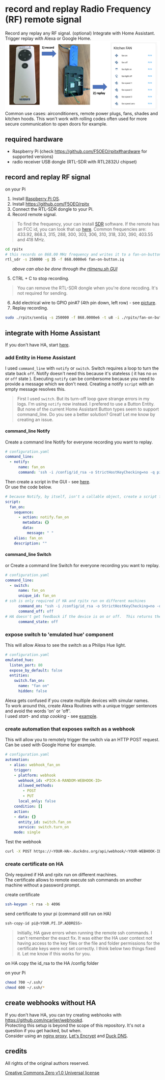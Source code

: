 # record and replay Radio Frequency (RF) remote signal 
Record any replay any RF signal. (optional) Integrate with Home Assistant. Trigger replay with Alexa or Google Home.  
![](docs/pics/project-drawing-with-new-run-buttons.png)
Common use cases: airconditioners, remote power plugs, fans, shades and kitchen hoods.  This won't work with rolling codes often used for more secure communication to open doors for example.  

## required hardware

* Raspberry Pi (check https://github.com/F5OEO/rpitx#hardware for supported versions)
* radio receiver USB dongle (RTL-SDR with RTL2832U chipset)

## record and replay RF signal 

on your Pi
1. Install [Raspberry Pi OS](https://www.raspberrypi.org/downloads/raspberry-pi-os/). 
2. Install https://github.com/F5OEO/rpitx
3. Connect the RTL-SDR dongle to your Pi.
4. Record remote signal.  
> To find the frequency, your can install [SDR](https://www.rtl-sdr.com/big-list-rtl-sdr-supported-software/) software.  If the remote has an FCC id, you can look that up [here](https://fccid.io).  Common frequencies are: 433.92, 868.3, 315, 288, 300, 303, 306, 310, 318, 330, 390, 403.55 and 418 MHz.
```bash
cd rpitx
# this records on 868.00 MHz frequency and writes it to a fan-on-button.iq file
rtl_sdr -s 250000 -g 35 -f 868.0000e6 fan-on-button.iq
```
&nbsp;&nbsp;&nbsp;&nbsp;&nbsp; *above can also be done through the [rtlmenu.sh GUI](https://github.com/defcon24bit/record-and-replay-RF-remote/tree/master/docs/record-RF-signal-screenshots.md)*

5. CTRL + C to stop recording.  
> You can remove the RTL-SDR dongle when you're done recoding.  It's not required for sending.    
6. Add electrical wire to GPIO pin#7 (4th pin down, left row) - see [picture](https://github.com/defcon24bit/record-and-replay-RF-remote/tree/master/docs/pi-gpio-pins-picture.md).
7. Replay recording.  
```bash
sudo ./rpitx/sendiq -s 250000 -f 868.0000e6 -t u8 -i ./rpitx/fan-on-button.iq
```
<!--4. Launch the rpitx menu.
```bash
cd rpitx
./rtlmenu.sh
```
5. Set frequency, record and test replay - see [screenshot examples](https://github.com/defcon24bit/record-and-replay-RF-remote/tree/master/docs/record-RF-signal-screenshots.md).  
6. Rename the /rpitx/record.iq file.  
> The menu always uses the same file, so to avoid overwriting rename the file
```bash
cp record.iq on-button.iq
```
7. Go back to step 4. and repeat until you've recorded all buttons on your remote.    
-->

## integrate with Home Assistant

If you don't have HA, start [here](https://github.com/defcon24bit/record-and-replay-RF-remote/tree/master/docs/install-hassio.md).  

### add Entity in Home Assistant 

I used ```command_line``` with ```notify``` or ```switch```.  Switch requires a loop to turn the state back ```off```.  Notify doesn't need this because it's stateless ( it has no ```on``` or ```off``` state ). Executing ```notify``` can be combersome because you need to provide a message which we don't need.  Creating a notify ```script``` with an empty message resolves this.  
> First I used ```switch```.  But its turn-off loop gave strange errors in my logs.  I'm using ```notify``` now instead. I prefered to use a Button Entity.  But none of the current Home Assistant Button types seem to support command_line.  Do you see a better solution?  Great! Let me know by creating an issue.  

#### command_line Notify
Create a command line Notify for everyone recording you want to replay.   

```yaml
# configuration.yaml
command_line:
  - notify: 
      name: fan_on
      command: 'ssh -i /config/id_rsa -o StrictHostKeyChecking=no -q pi@<YOUR.PI.IP.ADDRESS> sudo ./rpitx/sendiq -s 250000 -f 868.0000e6 -t u8 -i ./rpitx/fan-all-on.iq | wc -l > /config/command.log'
```
Then create a script in the GUI - see [here](https://github.com/defcon24bit/record-and-replay-RF-remote/tree/master/docs/create-script-GUI.md).\
Or use the code below.     

```yaml
# because Notify, by itself, isn't a callable object, create a script for it 
script:
  fan_on:
    sequence:
      - action: notify.fan_on
        metadata: {}
        data:
          message: " "
    alias: fan_on
    description: ""
```
#### command_line Switch
or Create a command line Switch for everyone recording you want to replay.

```yaml
# configuration.yaml
command_line:
  - switch:
      name: fan_on
      unique_id: fan_on
# ssh is only required if HA and rpitx run on different machines
      command_on: "ssh -i /config/id_rsa -o StrictHostKeyChecking=no -q pi@<YOUR.PI.IP.ADDRESS> sudo ./rpitx/sendiq -s 250000 -f 868.0000e6 -t u8 -i ./rpitx/fan-all-on.iq"
      command_off: off
# HA doesn't get feedback if the device is on or off.  This returns the switch always back to the off-state.  
      command_state: off
```

### expose switch to 'emulated hue' component 

This will allow Alexa to see the switch as a Philips Hue light.

```yaml
# configuration.yaml
emulated_hue:
  listen_port: 80
  expose_by_default: false
  entities:
    switch.fan_on:
      name: "fan on"
      hidden: false
```

Alexa gets confused if you create multiple devices with simular names.       
To work around this, create Alexa Routines with a unique trigger sentences and avoid the words 'on' or 'off'.  
I used *start*- and *stop cooking* - see [example](https://github.com/defcon24bit/record-and-replay-RF-remote/tree/master/docs/alexa-routine-picture.md).


### create automation that exposes switch as a webhook 

This will allow you to remotely trigger the switch via an HTTP POST request.   
Can be used with Google Home for example. 

```yaml
# configuration.yaml
automation:
  - alias: webhook_fan_on
    trigger:
    - platform: webhook
      webhook_id: <PICK-A-RANDOM-WEBHOOK-ID>
      allowed_methods:
        - POST
        - PUT
      local_only: false
    condition: []
    action:
    - data: {}
      entity_id: switch.fan_on
      service: switch.turn_on
    mode: single
```
Test the webhook
```bash
curl -X POST https://<YOUR-HA>.duckdns.org/api/webhook/<YOUR-WEBHOOK-ID>
```

### create certificate on HA

Only required if HA and rpitx run on different machines.  
The certificate allows to remote execute ssh commands on another machine without a password prompt. 

create certificate
```bash
ssh-keygen -t rsa -b 4096
```
send certificate to your pi (command still run on HA)
```bash
ssh-copy-id pi@<YOUR.PI.IP.ADDRESS>
```
> Initially,  HA gave errors when running the remote ssh commands.  I can't remember the exact fix.  It was either the HA user context not having access to the key files or the file and folder permissions for the certificate keys were not set correctly.  I think below two things fixed it.  Let me know if this works for you.

on HA
copy the id_rsa to the HA /config folder

on your Pi
```bash
chmod 700 ~/.ssh/
chmod 600 ~/.ssh/*
```

## create webhooks without HA

If you don't have HA, you can try creating webhooks with https://github.com/ncarlier/webhookd.    
Protecting this setup is beyond the scope of this repository. It's not a question if you get hacked, but when.  
Consider using an [nginx proxy](https://nginx.org/en/), [Let's Encrypt](https://letsencrypt.org) and [Duck DNS](https://www.duckdns.org).

<!--
## create IFTTT Applets
1. Create a [new IFTTT Applet](https://ifttt.com/create).
2. Select '+This' -> 'Amazon Alexa' or 'Google Assistant' -> 'Say a specific/simple phrase'.
3. Select '+That' -> 'Webhooks' -> 'Make a web request'.
URL ```https://<YOUR-HA>/api/webhook/<YOUR-WEBHOOK-ID>```
Method: ```POST```.
-->

## credits 

All rights of the original authors reserved. 

[Creative Commons Zero v1.0 Universal license](https://github.com/defcon24bit/record-and-replay-RF-remote/tree/master/LICENSE)


